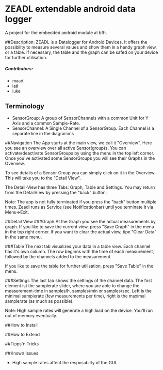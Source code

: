 # ZEADL extendable android data logger
A project for the embedded android module at bfh.

##Description: 
ZEADL is a Datalogger for Android Devices. It offers the possibility to measure several values and show them in a handy graph view, or a table. If necessary, the table and the graph can be safed on your device for further utilisation.

##### Contributors:
* maad
* lati
* luke

## Terminology
* SensorGroup: A group of SensorChannels with a common Unit for Y-Axis and a common Sample-Rate.
* SensorChannel: A Single Channel of a SensorGroup. Each Channel is a separate line in the diagramms

##Navigation
The App starts at the main view, we call it "Overview". Here you see an overview over all active Sensor(group)s. You can activate/deactivate SensorGroups by using the menu in the top left corner. Once you've activated some SensorGroups you will see their Graphs in the Overview.

To see details of a Sensor Group you can simply click on it in the Overview. This will take you to the "Detail View".

The Detail-View has three Tabs: Graph, Table and Settings. You may return from the DetailView by pressing the "back" button.

Note: The app is not fully terminated if you press the "back" button multiple times. Zeadl runs as Service (see Notificationbar) until you terminate it via Menu->Exit.

##Detail View
###Graph
At the Graph you see the actual measurements by graph. If you like to save the current view, press "Save Graph" in the menu in the top right corner. If you want to clear the actual view, tipe "Clear Data" in the same menu.

###Table
The next tab visualizes your data in a table view. Each channel has it's own column.
The row beginns with the time of each measurement, followed by the channels added to the measurement.

If you like to save the table for further utilisation, press "Save Table" in the menu.

###Settings
The last tab shows the settings of the channel data. The first element ist the samplerate slider, where you are able to change the measurement-time in samples/h, samples/min or samples/sec. Left is the minimal samplerate (few measurements per time), right is the maximal samplerate (as much as possible). 

Note: High sample rates will generate a high load on the device. You'll run out of memory eventually.

##How to Install


##How to Extend


##Tipps'n Tricks


##Known Issues
- High sample rates affect the resposabilty of the GUI.


